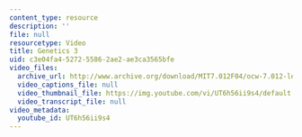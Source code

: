 ```yaml
---
content_type: resource
description: ''
file: null
resourcetype: Video
title: Genetics 3
uid: c3e04fa4-5272-5586-2ae2-ae3ca3565bfe
video_files:
  archive_url: http://www.archive.org/download/MIT7.012F04/ocw-7.012-lec8-24sep2004-220k.mp4
  video_captions_file: null
  video_thumbnail_file: https://img.youtube.com/vi/UT6h56ii9s4/default.jpg
  video_transcript_file: null
video_metadata:
  youtube_id: UT6h56ii9s4
---
```

